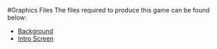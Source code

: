#Graphics Files
The files required to produce this game can be found below:
  
* [Background](https://www.dropbox.com/s/8ntq0jjdf7299uz/Background.png)
* [Intro Screen](https://www.dropbox.com/s/p7wzqqg05aa93h6/Intro.png) 

